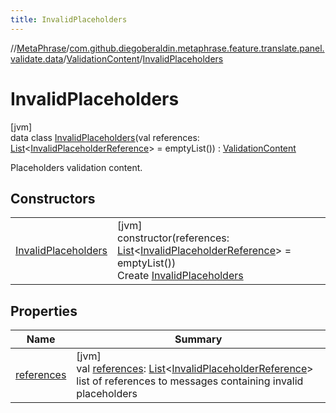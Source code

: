 ```yaml
---
title: InvalidPlaceholders
---
```

//[MetaPhrase](../../../../index.html)/[com.github.diegoberaldin.metaphrase.feature.translate.panel.validate.data](../../index.html)/[ValidationContent](../index.html)/[InvalidPlaceholders](index.html)



# InvalidPlaceholders



[jvm]\
data class [InvalidPlaceholders](index.html)(val references: [List](https://kotlinlang.org/api/latest/jvm/stdlib/kotlin.collections/-list/index.html)&lt;[InvalidPlaceholderReference](../../-invalid-placeholder-reference/index.html)&gt; = emptyList()) : [ValidationContent](../index.html)

Placeholders validation content.



## Constructors


| | |
|---|---|
| [InvalidPlaceholders](-invalid-placeholders.html) | [jvm]<br>constructor(references: [List](https://kotlinlang.org/api/latest/jvm/stdlib/kotlin.collections/-list/index.html)&lt;[InvalidPlaceholderReference](../../-invalid-placeholder-reference/index.html)&gt; = emptyList())<br>Create [InvalidPlaceholders](index.html) |


## Properties


| Name | Summary |
|---|---|
| [references](references.html) | [jvm]<br>val [references](references.html): [List](https://kotlinlang.org/api/latest/jvm/stdlib/kotlin.collections/-list/index.html)&lt;[InvalidPlaceholderReference](../../-invalid-placeholder-reference/index.html)&gt;<br>list of references to messages containing invalid placeholders |

